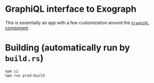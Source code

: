 # GraphiQL interface to Exograph

This is essentially an app with a few customization around the [`GraphiQL` component](https://github.com/graphql/graphiql/tree/main/packages/graphiql).

# Building (automatically run by `build.rs`)

```
npm ci
npm run prod-build
```
